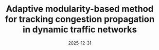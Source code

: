---
title: "Adaptive modularity-based method for tracking congestion propagation in dynamic traffic networks"
collection: publications
category: manuscripts
permalink: /publication/2010-10-01-paper-title-number-2
date: 2025-12-31
venue: 'in preparation for Computers, Environment and Urban Systems, 2025'
slidesurl: '/files/汇报.pdf'
---